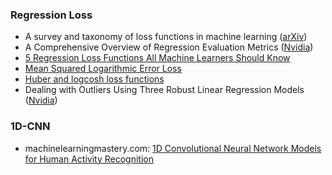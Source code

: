 
### Regression Loss
* A survey and taxonomy of loss functions in machine learning ([arXiv](https://arxiv.org/abs/2301.05579))
* A Comprehensive Overview of Regression Evaluation Metrics ([Nvidia](https://developer.nvidia.com/blog/a-comprehensive-overview-of-regression-evaluation-metrics/))
* [5 Regression Loss Functions All Machine Learners Should Know](https://heartbeat.fritz.ai/5-regression-loss-functions-all-machine-learners-should-know-4fb140e9d4b0)
* [Mean Squared Logarithmic Error Loss](https://insideaiml.com/blog/MeanSquared-Logarithmic-Error-Loss-1035)
* [Huber and logcosh loss functions](https://jiafulow.github.io/blog/2021/01/26/huber-and-logcosh-loss-functions/)
* Dealing with Outliers Using Three Robust Linear Regression Models ([Nvidia](https://developer.nvidia.com/blog/dealing-with-outliers-using-three-robust-linear-regression-models/))

### 1D-CNN
* machinelearningmastery.com: [1D Convolutional Neural Network Models for Human Activity Recognition](https://machinelearningmastery.com/cnn-models-for-human-activity-recognition-time-series-classification/)